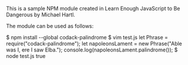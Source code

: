This is a sample NPM module created in Learn Enough JavaScript to Be Dangerous by Michael Hartl.

The module can be used as follows:

$ npm install --global codack-palindrome
$ vim test.js
let Phrase = require("codack-palindrome");
let napoleonsLament = new Phrase("Able was I, ere I saw Elba.");
console.log(napoleonsLament.palindrome());
$ node test.js
true


